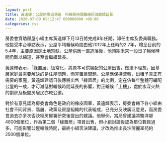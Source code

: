 ```yaml
---
layout: post
title: 黃遠輝：公屋供應追落後　料輪候時間難縮短或繼續延長
date: 2020-07-09 09:12:47.000000000 +08:00
categories: rss
---
```


房委會資助房屋小組主席黃遠輝下月13日將完成8年任期，卸任主席及委員職務。他接受本台專訪表示，公屋平均輪候時間由他2012年上任時的2.7年，增至目前的5.4年，主要原因是土地短缺，公屋供應一直追落後，他預期未來一段日子輪候時間仍難以縮短，甚至會繼續延長。

黃遠輝表示，「綠置居」恆常化，將原本可供編配的公屋出售，做法不理想，因基層家庭最需要解決的是住屋問題，而非置業問題。公屋應保持流轉，出租予真正有需要的家庭，黃遠輝建議日後應將出售「綠置居」的比例，定在佔每年整體可編配公屋的一成，才可減低對輪候時間延長的影響，對正輪候「上樓」，處於水深火熱的劏房及板間房居民亦較公道。

對於有意見認為房委會角色是政府的橡皮圖章，黃遠輝表示，房委會轄下各小組由社會不同背景、階層、政黨及房屋組織的代表組成，已充分反映廣泛意見，而房委會過去亦多次否決經房屋署研究後提出的建議。他舉例，當局曾建議將駿洋邨4800個單位，作為第二個「綠置居」項目出售，但小組討論後認為單位數目過多，可能影響公屋輪候時間，最終小組否決建議，才改為推出長沙灣麗翠苑約2500個單位。
